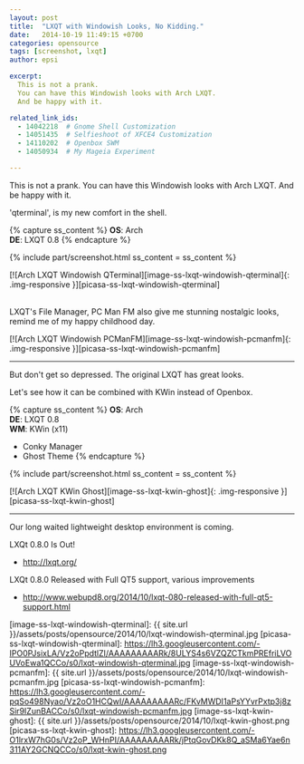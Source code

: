 ```yaml
---
layout: post
title:  "LXQT with Windowish Looks, No Kidding."
date:   2014-10-19 11:49:15 +0700
categories: opensource
tags: [screenshot, lxqt]
author: epsi

excerpt:
  This is not a prank.
  You can have this Windowish looks with Arch LXQT.
  And be happy with it.

related_link_ids: 
  - 14042218  # Gnome Shell Customization
  - 14051435  # Selfieshoot of XFCE4 Customization
  - 14110202  # Openbox SWM
  - 14050934  # My Mageia Experiment

---
```


This is not a prank.
You can have this Windowish looks with Arch LXQT.
And be happy with it.

'qterminal', is my new comfort in the shell.

{% capture ss_content %}
<strong>OS</strong>: Arch<br/>
<strong>DE</strong>: LXQT 0.8
{% endcapture %}

{% include part/screenshot.html ss_content = ss_content %}

[![Arch LXQT Windowish QTerminal][image-ss-lxqt-windowish-qterminal]{: .img-responsive }][picasa-ss-lxqt-windowish-qterminal]
<br/><br/>

LXQT's File Manager, PC Man FM also give me stunning nostalgic looks,
remind me of my happy childhood day.

[![Arch LXQT Windowish PCManFM][image-ss-lxqt-windowish-pcmanfm]{: .img-responsive }][picasa-ss-lxqt-windowish-pcmanfm]
<br/>

<hr/>

But don't get so depressed.
The original LXQT has great looks.

Let's see how it can be combined with KWin instead of Openbox.

{% capture ss_content %}
<strong>OS</strong>: Arch<br/>
<strong>DE</strong>: LXQT 0.8<br/>
<strong>WM</strong>: KWin (x11)<br/>
  + Conky Manager<br/>
  + Ghost Theme
{% endcapture %}

{% include part/screenshot.html ss_content = ss_content %}



[![Arch LXQT KWin Ghost][image-ss-lxqt-kwin-ghost]{: .img-responsive }][picasa-ss-lxqt-kwin-ghost]
<br/>

<hr/>

Our long waited lightweight desktop environment is coming.

LXQt 0.8.0 Is Out!

* <http://lxqt.org/>

LXQt 0.8.0 Released with Full QT5 support, various improvements

* <http://www.webupd8.org/2014/10/lxqt-080-released-with-full-qt5-support.html>


[//]: <> ( -- -- -- links below -- -- -- )

[image-ss-lxqt-windowish-qterminal]: {{ site.url }}/assets/posts/opensource/2014/10/lxqt-windowish-qterminal.jpg
[picasa-ss-lxqt-windowish-qterminal]: https://lh3.googleusercontent.com/-IPO0PJsixLA/Vz2oPpdtlZI/AAAAAAAAARk/8ULYS4s6VZQZCTkmPREfriLVOUVoEwa1QCCo/s0/lxqt-windowish-qterminal.jpg
[image-ss-lxqt-windowish-pcmanfm]: {{ site.url }}/assets/posts/opensource/2014/10/lxqt-windowish-pcmanfm.jpg
[picasa-ss-lxqt-windowish-pcmanfm]: https://lh3.googleusercontent.com/-pqSo498Nyao/Vz2oO1HCQwI/AAAAAAAAARc/FKvMWDI1aPsYYvrPxtp3j8zSir9IZunBACCo/s0/lxqt-windowish-pcmanfm.jpg
[image-ss-lxqt-kwin-ghost]: {{ site.url }}/assets/posts/opensource/2014/10/lxqt-kwin-ghost.png
[picasa-ss-lxqt-kwin-ghost]: https://lh3.googleusercontent.com/-O1lrxW7hG0s/Vz2oP_WHnPI/AAAAAAAAARk/jPtqGovDKk8Q_aSMa6Yae6n311AY2GCNQCCo/s0/lxqt-kwin-ghost.png
